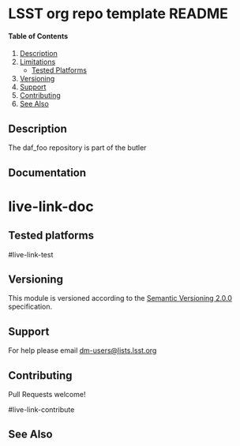 LSST org repo template README
=========================

#### Table of Contents

1. [Description](#description)
2. [Limitations](#limitations)
    * [Tested Platforms](#tested-platforms)
3. [Versioning](#versioning)
4. [Support](#support)
5. [Contributing](#contributing)
6. [See Also](#see-also)



Description
-----------

The daf_foo repository is part of the butler 

Documentation
-------------

# live-link-doc

Tested platforms
-----------

#live-link-test


Versioning
----------

This module is versioned according to the [Semantic Versioning
2.0.0](http://semver.org/spec/v2.0.0.html) specification.


Support
-------

For help please email dm-users@lists.lsst.org


Contributing
------------

Pull Requests welcome! 

#live-link-contribute

See Also
--------


